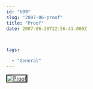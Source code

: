 ```yaml
---
id: "609"
slug: "2007-06-proof"
title: "Proof"
date: 2007-06-28T22:56:41.000Z



tags:

  - "General"
---
```

<div class="sqs-html-content">
  <div style="float: left; margin-right: 10px; margin-bottom: 10px;"> <a href="http://www.flickr.com/photos/mclazarus/655890920/" title="Proof"><img src="http://farm2.static.flickr.com/1045/655890920_ac6ccb93cc_m.jpg" alt="Proof" style="border: solid 2px #000000;" /></a>
</div>
<p><br clear="all" /></p>
</div>
